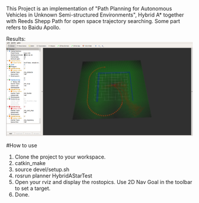 This Project is an implementation of "Path Planning for Autonomous Vehicles in Unknown Semi-structured Environments", Hybrid A* together with Reeds Shepp Path for open space trajectory searching. Some part refers to Baidu Apollo.

Results:
![](doc/printscreen.png)

#How to use
1. Clone the project to your workspace.
2. catkin_make
3. source devel/setup.sh
4. rosrun planner HybridAStarTest
5. Open your rviz and display the rostopics. Use 2D Nav Goal in the toolbar to set a target.
6. Done.

